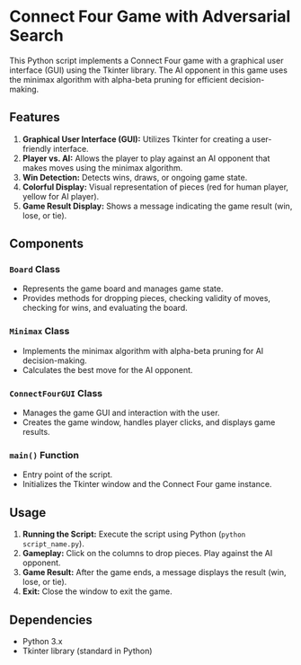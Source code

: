 # Connect Four Game with Adversarial Search

This Python script implements a Connect Four game with a graphical user interface (GUI) using the Tkinter library. The AI opponent in this game uses the minimax algorithm with alpha-beta pruning for efficient decision-making.

## Features

1. **Graphical User Interface (GUI):** Utilizes Tkinter for creating a user-friendly interface.
2. **Player vs. AI:** Allows the player to play against an AI opponent that makes moves using the minimax algorithm.
3. **Win Detection:** Detects wins, draws, or ongoing game state.
4. **Colorful Display:** Visual representation of pieces (red for human player, yellow for AI player).
5. **Game Result Display:** Shows a message indicating the game result (win, lose, or tie).

## Components

### `Board` Class

- Represents the game board and manages game state.
- Provides methods for dropping pieces, checking validity of moves, checking for wins, and evaluating the board.

### `Minimax` Class

- Implements the minimax algorithm with alpha-beta pruning for AI decision-making.
- Calculates the best move for the AI opponent.

### `ConnectFourGUI` Class

- Manages the game GUI and interaction with the user.
- Creates the game window, handles player clicks, and displays game results.

### `main()` Function

- Entry point of the script.
- Initializes the Tkinter window and the Connect Four game instance.

## Usage

1. **Running the Script:** Execute the script using Python (`python script_name.py`).
2. **Gameplay:** Click on the columns to drop pieces. Play against the AI opponent.
3. **Game Result:** After the game ends, a message displays the result (win, lose, or tie).
4. **Exit:** Close the window to exit the game.

## Dependencies

- Python 3.x
- Tkinter library (standard in Python)

